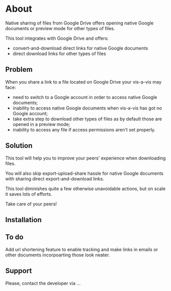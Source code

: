# About

Native sharing of files from Google Drive offers 
opening native Google documents or preview mode 
for other types of files.

This tool integrates with Google Drive and offers:
 * convert-and-download direct links for native Google documents
 * direct download links for other types of files
 
## Problem

When you share a link to a file located on Google Drive your vis-a-vis may face:
* need to switch to a Google account in order to access native Google documents;
* inability to access native Google documents when vis-a-vis has got no Google account;
* take extra step to download other types of files as by default those are opened in a preview mode;
* inability to access any file if access permissions aren't set properly.

## Solution

This tool will help you to improve your peers'
experience when downloading files.

You will also skip export-upload-share hassle 
for native Google documents with sharing direct
export-and-download links.

This tool diminishes quite a few otherwise unavoidable actions, but on scale it saves lots of efforts.

Take care of your peers!

## Installation



## To do

Add url shortening feature to enable tracking
and make links in emails or other documents
incorpoarting those look neater.

## Support

Please, contact the developer via ...
